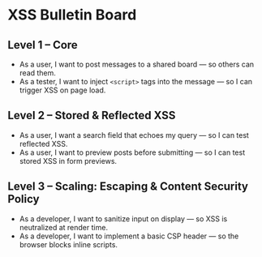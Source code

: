 # XSS Bulletin Board

## Level 1 – Core
- As a user, I want to post messages to a shared board — so others can read them.
- As a tester, I want to inject `<script>` tags into the message — so I can trigger XSS on page load.

## Level 2 – Stored & Reflected XSS
- As a user, I want a search field that echoes my query — so I can test reflected XSS.
- As a user, I want to preview posts before submitting — so I can test stored XSS in form previews.

## Level 3 – Scaling: Escaping & Content Security Policy
- As a developer, I want to sanitize input on display — so XSS is neutralized at render time.
- As a developer, I want to implement a basic CSP header — so the browser blocks inline scripts.
